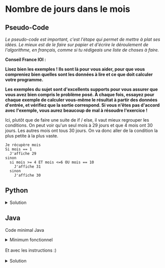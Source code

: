 # Nombre de jours dans le mois

## Pseudo-Code

_Le pseudo-code est important, c'est l'étape qui permet de mettre à plat ses idées. Le mieux est de le faire sur papier et d'écrire le déroulement de l'algorithme, en français, comme si tu rédigeais une liste de choses à faire._

**Conseil France IOI :**

**Lisez bien les exemples ! Ils sont là pour vous aider, pour que vous compreniez bien quelles sont les données à lire et ce que doit calculer votre programme.**

**Les exemples du sujet sont d'excellents supports pour vous assurer que vous avez bien compris le problème posé. À chaque fois, essayez pour chaque exemple de calculer vous-même le résultat à partir des données d'entrée, et vérifiez que la sortie correspond. Si vous n'êtes pas d'accord avec l'exemple, vous aurez beaucoup de mal à résoudre l'exercice !**

Ici, plutôt que de faire une suite de if / else, il vaut mieux regrouper les conditions. On peut voir qu'un seul mois à 29 jours et que 4 mois ont 30 jours. Les autres mois ont tous 30 jours. On va donc aller de la condition la plus petite à la plus vaste.

```
Je récupère mois
Si mois == 1
  J'affiche 29
sinon 
  si mois >= 4 ET mois <=6 OU mois == 10
    J'affiche 31
  sinon
    J'affiche 30
```

## Python

<details>
  <summary>Solution</summary>

```Python
numero = int(input())
if numero == 11:
   print(29)
else:
   if ( (4 <= numero) and (numero <= 6) ) or (numero == 10):
      print(31)
   else:
      print(30)
```

</details>

## Java

Code minimal Java

<details>
  <summary>Minimum fonctionnel</summary>

```Java
  class Main {
    public static void main(String[] args) {
      // ton code ici
    }
  }
```

</details>

</br>
Et avec les instructions :)
</br>
</br>

<details>
  <summary>Solution</summary>


```Java
import algorea.Scanner;
class Main
{
   public static void main(String[] args)
   {
      Scanner entrée = new Scanner(System.in);
      int numéro = entrée.nextInt();
       
      if(numéro == 11)
      {
         System.out.println("29");
      }
      else
      {
         if( ( (4 <= numéro) && (numéro <= 6) ) || (numéro == 10) )
         {
            System.out.println("31");
         }
         else
         {
            System.out.println("30");
         }
      }
   }
}
```

</details>

